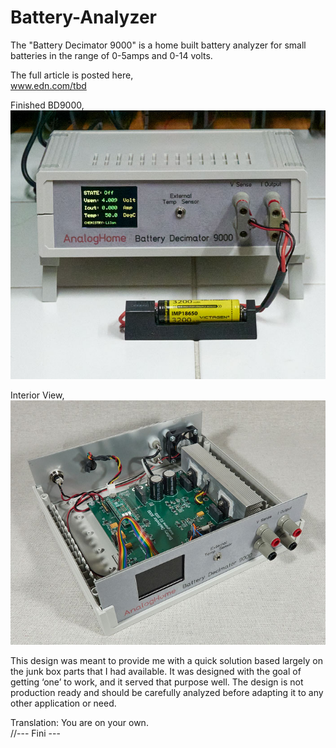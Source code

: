 # Battery-Analyzer
The "Battery Decimator 9000" is a home built battery analyzer for small batteries in the range of 0-5amps and 0-14 volts.  

The full article is posted here,  
  www.edn.com/tbd
   
Finished BD9000,  
![Finished BD9000](Figure4.jpg)
  
Interior View,  
![Interior view BD9000](Figure3.jpg)
   
This design was meant to provide me with a quick solution based largely on the junk box parts that I had available. It was designed with the goal of getting ‘one’ to work, and it served that purpose well. The design is not production ready and should be carefully analyzed before adapting it to any other application or need.  
  
Translation: You are on your own.  
//--- Fini ---  
  
